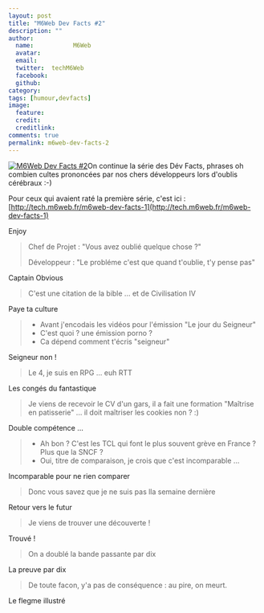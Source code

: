 ```yaml
---
layout: post
title: "M6Web Dev Facts #2"
description: ""
author:
  name:           M6Web
  avatar:         
  email:          
  twitter:  techM6Web      
  facebook:       
  github:    
category: 
tags: [humour,devfacts]
image:
  feature: 
  credit: 
  creditlink: 
comments: true  
permalink: m6web-dev-facts-2
---
```


[![M6Web Dev Facts #2](//img.over-blog-kiwi.com/300x300/0/00/30/83/201304/ob_405b21_ob-5a36f2337bf2f4cbc7a86436a7773d37-36449844-jpg.jpeg)](http://img.over-blog-kiwi.com/0/00/30/83/201304/ob_405b21_ob-5a36f2337bf2f4cbc7a86436a7773d37-36449844-jpg.jpeg)On continue la série des Dév Facts, phrases oh combien cultes prononcées par nos chers développeurs lors d'oublis cérébraux :-)



Pour ceux qui avaient raté la première série, c'est ici : [http://tech.m6web.fr/m6web-dev-facts-1](http://tech.m6web.fr/m6web-dev-facts-1)

Enjoy



> Chef de Projet : "Vous avez oublié quelque chose ?"  
>   
>  Développeur : "Le probléme c'est que quand t'oublie, t'y pense pas"

 Captain Obvious


> C'est une citation de la bible ... et de Civilisation IV

 Paye ta culture


> - Avant j'encodais les vidéos pour l'émission "Le jour du Seigneur"  
>  - C'est quoi ? une émission porno ?  
>  - Ca dépend comment t'écris "seigneur"

 Seigneur non !


> Le 4, je suis en RPG ... euh RTT

 Les congés du fantastique


> Je viens de recevoir le CV d'un gars, il a fait une formation "Maîtrise en patisserie" ... il doit maîtriser les cookies non ? :)

 Double compétence ...


> - Ah bon ? C'est les TCL qui font le plus souvent grève en France ? Plus que la SNCF ?  
>  - Oui, titre de comparaison, je crois que c'est incomparable ...

 Incomparable pour ne rien comparer


> Donc vous savez que je ne suis pas lla semaine dernière

 Retour vers le futur


> Je viens de trouver une découverte !

 Trouvé !


> On a doublé la bande passante par dix

 La preuve par dix


> De toute facon, y'a pas de conséquence : au pire, on meurt.

 Le flegme illustré


